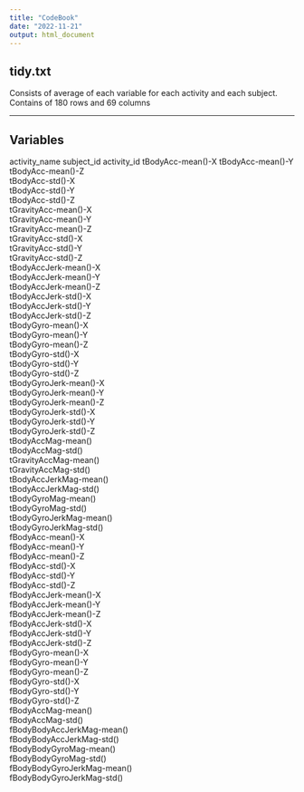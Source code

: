 ```yaml
---
title: "CodeBook"
date: "2022-11-21"
output: html_document
---
```



## tidy.txt

Consists of average of each variable for each activity and each subject.
Contains of 180 rows and 69 columns


---

## Variables

activity_name
subject_id
activity_id
tBodyAcc-mean()-X
tBodyAcc-mean()-Y               
tBodyAcc-mean()-Z              
tBodyAcc-std()-X                
tBodyAcc-std()-Y               
tBodyAcc-std()-Z                
tGravityAcc-mean()-X           
tGravityAcc-mean()-Y            
tGravityAcc-mean()-Z           
tGravityAcc-std()-X             
tGravityAcc-std()-Y            
tGravityAcc-std()-Z             
tBodyAccJerk-mean()-X          
tBodyAccJerk-mean()-Y           
tBodyAccJerk-mean()-Z          
tBodyAccJerk-std()-X            
tBodyAccJerk-std()-Y           
tBodyAccJerk-std()-Z            
tBodyGyro-mean()-X             
tBodyGyro-mean()-Y              
tBodyGyro-mean()-Z             
tBodyGyro-std()-X               
tBodyGyro-std()-Y              
tBodyGyro-std()-Z               
tBodyGyroJerk-mean()-X         
tBodyGyroJerk-mean()-Y          
tBodyGyroJerk-mean()-Z         
tBodyGyroJerk-std()-X           
tBodyGyroJerk-std()-Y          
tBodyGyroJerk-std()-Z           
tBodyAccMag-mean()             
tBodyAccMag-std()               
tGravityAccMag-mean()          
tGravityAccMag-std()            
tBodyAccJerkMag-mean()         
tBodyAccJerkMag-std()           
tBodyGyroMag-mean()            
tBodyGyroMag-std()              
tBodyGyroJerkMag-mean()        
tBodyGyroJerkMag-std()          
fBodyAcc-mean()-X              
fBodyAcc-mean()-Y               
fBodyAcc-mean()-Z              
fBodyAcc-std()-X                
fBodyAcc-std()-Y               
fBodyAcc-std()-Z                        
fBodyAccJerk-mean()-X           
fBodyAccJerk-mean()-Y          
fBodyAccJerk-mean()-Z           
fBodyAccJerk-std()-X           
fBodyAccJerk-std()-Y            
fBodyAccJerk-std()-Z                
fBodyGyro-mean()-X             
fBodyGyro-mean()-Y              
fBodyGyro-mean()-Z             
fBodyGyro-std()-X               
fBodyGyro-std()-Y              
fBodyGyro-std()-Z                        
fBodyAccMag-mean()              
fBodyAccMag-std()                       
fBodyBodyAccJerkMag-mean()     
fBodyBodyAccJerkMag-std()        
fBodyBodyGyroMag-mean()         
fBodyBodyGyroMag-std()              
fBodyBodyGyroJerkMag-mean()    
fBodyBodyGyroJerkMag-std()      







